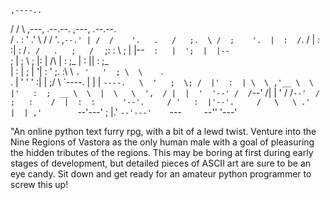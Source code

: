 
                                                            
    ,----..                                                 
   /   /   \     ,---,       .--.--.      ,---,  .--.--.    
  /   .     :   '  .' \     /  /    '. ,`--.' | /  /    '.  
 .   /   ;.  \ /  ;    '.  |  :  /`. / |   :  :|  :  /`. /  
.   ;   /  ` ;:  :       \ ;  |  |--`  :   |  ';  |  |--`   
;   |  ; \ ; |:  |   /\   \|  :  ;_    |   :  ||  :  ;_     
|   :  | ; | '|  :  ' ;.   :\  \    `. '   '  ; \  \    `.  
.   |  ' ' ' :|  |  ;/  \   \`----.   \|   |  |  `----.   \ 
'   ;  \; /  |'  :  | \  \ ,'__ \  \  |'   :  ;  __ \  \  | 
 \   \  ',  / |  |  '  '--' /  /`--'  /|   |  ' /  /`--'  / 
  ;   :    /  |  :  :      '--'.     / '   :  |'--'.     /  
   \   \ .'   |  | ,'        `--'---'  ;   |.'   `--'---'   
    `---`     `--''                    '---'                
                                                            
                                                            

"<beta version="" initial="" release="">An online python text furry rpg, with a bit of a lewd twist. Venture into the Nine Regions of Vastora as the only human male with a goal of pleasuring the hidden tributes of the regions.
This may be boring at first during early stages of development, but detailed pieces of ASCII art are sure to be an eye candy. Sit down and get ready for an amateur python programmer to screw this up! </beta>
